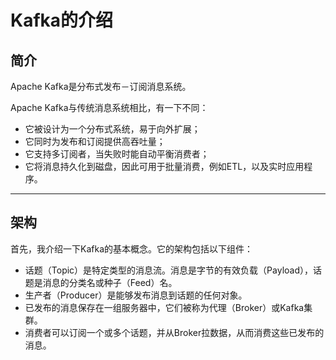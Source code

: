 # Kafka的介绍

## 简介

Apache Kafka是分布式发布－订阅消息系统。

Apache Kafka与传统消息系统相比，有一下不同：

* 它被设计为一个分布式系统，易于向外扩展；
* 它同时为发布和订阅提供高吞吐量；
* 它支持多订阅者，当失败时能自动平衡消费者；
* 它将消息持久化到磁盘，因此可用于批量消费，例如ETL，以及实时应用程序。

----
## 架构

首先，我介绍一下Kafka的基本概念。它的架构包括以下组件：

* 话题（Topic）是特定类型的消息流。消息是字节的有效负载（Payload），话题是消息的分类名或种子（Feed）名。
* 生产者（Producer）是能够发布消息到话题的任何对象。
* 已发布的消息保存在一组服务器中，它们被称为代理（Broker）或Kafka集群。
* 消费者可以订阅一个或多个话题，并从Broker拉数据，从而消费这些已发布的消息。